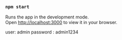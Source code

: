 ### `npm start`

Runs the app in the development mode.\
Open [http://localhost:3000](http://localhost:3000) to view it in your browser.



user: admin password : admin1234
